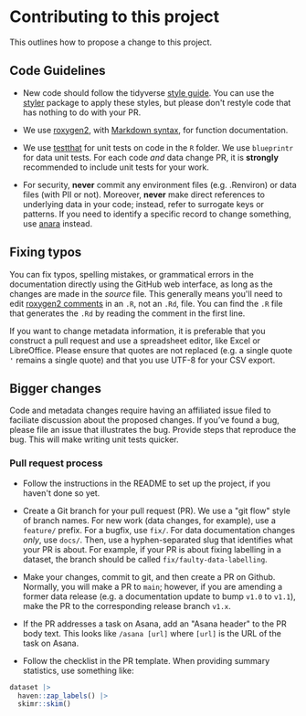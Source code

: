 # Contributing to this project

This outlines how to propose a change to this project.

## Code Guidelines

*  New code should follow the tidyverse [style guide](https://style.tidyverse.org). 
    You can use the [styler](https://CRAN.R-project.org/package=styler) package to apply these styles, but please don't restyle code that has nothing to do with your PR.  

*  We use [roxygen2](https://cran.r-project.org/package=roxygen2), with [Markdown syntax](https://cran.r-project.org/web/packages/roxygen2/vignettes/rd-formatting.html), for function documentation.  

*  We use [testthat](https://cran.r-project.org/package=testthat) for unit tests on code in the `R` folder. We use `blueprintr` for data unit tests. For each code _and_ data change PR, it is **strongly** recommended to include unit tests for your work.

*  For security, **never** commit any environment files (e.g. .Renviron) or data files
   (with PII or not). Moreover, **never** make direct references to underlying data in your
   code; instead, refer to surrogate keys or patterns. If you need to identify a specific
   record to change something, use [anara](https://github.com/nyuglobalties/anara) instead.

## Fixing typos

You can fix typos, spelling mistakes, or grammatical errors in the documentation directly using the GitHub web interface, as long as the changes are made in the _source_ file.
This generally means you'll need to edit [roxygen2 comments](https://roxygen2.r-lib.org/articles/roxygen2.html) in an `.R`, not an `.Rd`, file.
You can find the `.R` file that generates the `.Rd` by reading the comment in the first line.

If you want to change metadata information, it is preferable that you construct a pull request and use a spreadsheet editor, like Excel or LibreOffice. 
Please ensure that quotes are not replaced (e.g. a single quote `'` remains a single quote) and that you use UTF-8 for your CSV export.

## Bigger changes

Code and metadata changes require having an affiliated issue filed to faciliate discussion about the proposed changes.
If you’ve found a bug, please file an issue that illustrates the bug. Provide steps that reproduce the bug. This will make writing unit tests quicker.

### Pull request process

- Follow the instructions in the README to set up the project, if you haven't done so yet.

- Create a Git branch for your pull request (PR). We use a "git flow" style of branch names. For new work (data changes, for example), use a `feature/` prefix. For a bugfix, use `fix/`. For data documentation changes _only_, use `docs/`. Then, use a hyphen-separated slug that identifies what your PR is about. For example, if your PR is about fixing labelling in a dataset, the branch should be called `fix/faulty-data-labelling`.

- Make your changes, commit to git, and then create a PR on Github. Normally, you will make a PR to `main`; however, if you are amending a former data release (e.g. a documentation update to bump `v1.0` to `v1.1`), make the PR to the corresponding release branch `v1.x`.

- If the PR addresses a task on Asana, add an "Asana header" to the PR body text. This looks like `/asana [url]` where `[url]` is the URL of the task on Asana. 

-  Follow the checklist in the PR template. When providing summary statistics, use something like: 

```r 
dataset |>
  haven::zap_labels() |>
  skimr::skim()
```
